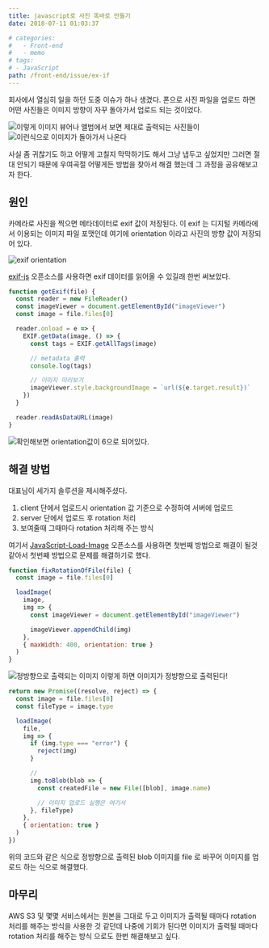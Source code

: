 ```yaml
---
title: javascript로 사진 똑바로 만들기
date: 2018-07-11 01:03:37

# categories:
#   - Front-end
#   - memo
# tags:
# - JavaScript
path: /front-end/issue/ex-if
---
```


회사에서 열심히 일을 하던 도중 이슈가 하나 생겼다. 폰으로 사진 파일을 업로드 하면 어떤 사진들은 이미지 방향이 자꾸 돌아가서 업로드 되는 것이었다.

![이렇게 이미지 뷰어나 앨범에서 보면 제대로 출력되는 사진들이](/images/frontend/javascript-memo-exif-1.png)
![이런식으로 이미지가 돌아가서 나온다](/images/frontend/javascript-memo-exif-2.png)

사실 좀 귀찮기도 하고 어떻게 고칠지 막막하기도 해서 그냥 냅두고 싶었지만 그러면 절대 안되기 때문에 우여곡절 어떻게든 방법을 찾아서 해결 했는데 그 과정을 공유해보고자 한다.

## 원인

카메라로 사진을 찍으면 메타데이터로 exif 값이 저장된다. 이 exif 는 디지털 카메라에서 이용되는 이미지 파일 포맷인데 여기에 orientation 이라고 사진의 방향 값이 저장되어 있다.

![exif orientation](/images/frontend/javascript-memo-exif-4.gif)

[exif-js](https://github.com/exif-js/exif-js) 오픈소스를 사용하면 exif 데이터를 읽어올 수 있길래 한번 써보았다.

```javascript
function getExif(file) {
  const reader = new FileReader()
  const imageViewer = document.getElementById("imageViewer")
  const image = file.files[0]

  reader.onload = e => {
    EXIF.getData(image, () => {
      const tags = EXIF.getAllTags(image)

      // metadata 출력
      console.log(tags)

      // 이미지 미리보기
      imageViewer.style.backgroundImage = `url(${e.target.result})`
    })
  }

  reader.readAsDataURL(image)
}
```

![확인해보면 orientation값이 6으로 되어있다.](/images/frontend/javascript-memo-exif-3.png)

## 해결 방법

대표님이 세가지 솔루션을 제시해주셨다.

1.  client 단에서 업로드시 orientation 값 기준으로 수정하여 서버에 업로드
2.  server 단에서 업로드 후 rotation 처리
3.  보여줄때 그때마다 rotation 처리해 주는 방식

여기서 [JavaScript-Load-Image](https://github.com/blueimp/JavaScript-Load-Image) 오픈소스를 사용하면 첫번째 방법으로 해결이 될것 같아서 첫번째 방법으로 문제를 해결하기로 했다.

```javascript
function fixRotationOfFile(file) {
  const image = file.files[0]

  loadImage(
    image,
    img => {
      const imageViewer = document.getElementById("imageViewer")

      imageViewer.appendChild(img)
    },
    { maxWidth: 400, orientation: true }
  )
}
```

![정방향으로 출력되는 이미지](/images/frontend/javascript-memo-exif-4.png)
이렇게 하면 이미지가 정뱡향으로 출력된다!

```javascript
return new Promise((resolve, reject) => {
  const image = file.files[0]
  const fileType = image.type

  loadImage(
    file,
    img => {
      if (img.type === "error") {
        reject(img)
      }

      //
      img.toBlob(blob => {
        const createdFile = new File([blob], image.name)

        // 이미지 업로드 실행은 여기서
      }, fileType)
    },
    { orientation: true }
  )
})
```

위의 코드와 같은 식으로 정방향으로 출력된 blob 이미지를 file 로 바꾸어 이미지를 업로드 하는 식으로 해결했다.

## 마무리

AWS S3 및 몇몇 서비스에서는 원본을 그대로 두고 이미지가 출력될 때마다 rotation 처리를 해주는 방식을 사용한 것 같던데 나중에 기회가 된다면 이미지가 출력될 때마다 rotation 처리를 해주는 방식 으로도 한번 해결해보고 싶다.
